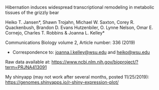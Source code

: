 
Hibernation induces widespread transcriptional remodeling in metabolic tissues of the grizzly bear

Heiko T. Jansen*, Shawn Trojahn, Michael W. Saxton, Corey R. Quackenbush, Brandon D. Evans Hutzenbiler, O. Lynne Nelson, Omar E. Cornejo, Charles T. Robbins & Joanna L. Kelley*

Communications Biology volume 2, Article number: 336 (2019)

* Correspondence to: joanna.l.kelley@wsu.edu and heiko@wsu.edu

Raw data available at: 
https://www.ncbi.nlm.nih.gov/bioproject/?term=PRJNA413091

My shinyapp (may not work after several months, posted 11/25/2019): 
https://genomes.shinyapps.io/r-shiny-expression-plot/
